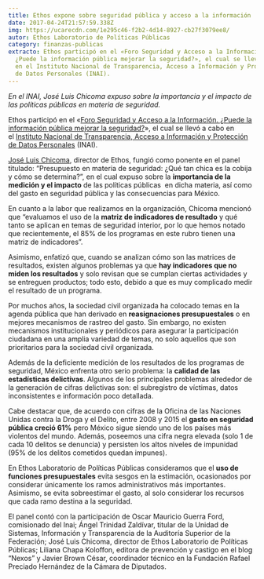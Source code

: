 ```yaml
---
title: Ethos expone sobre seguridad pública y acceso a la información
date: 2017-04-24T21:57:59.338Z
img: https://ucarecdn.com/1e295c46-f2b2-4d14-8927-cb27f3079ee8/
autor: Ethos Laboratorio de Políticas Públicas
category: finanzas-publicas
extracto: Ethos participó en el «Foro Seguridad y Acceso a la Información.
  ¿Puede la información pública mejorar la seguridad?», el cual se llevó a cabo
  en el Instituto Nacional de Transparencia, Acceso a Información y Protección
  de Datos Personales (INAI).
---
```

*En el INAI, José Luis Chicoma expuso sobre la importancia y el impacto de las políticas públicas en materia de seguridad.*

Ethos participó en el «[Foro Seguridad y Acceso a la Información. ¿Puede la información pública mejorar la seguridad?](http://eventos.inai.org.mx/foroseguridad/)», el cual se llevó a cabo en el [Instituto Nacional de Transparencia, Acceso a Información y Protección de Datos Personales](http://inicio.inai.org.mx/) (INAI).

[José Luis Chicoma](https://twitter.com/joseluischicoma), director de Ethos, fungió como ponente en el panel titulado: “Presupuesto en materia de seguridad: ¿Qué tan chica es la cobija y cómo se determina?”, en el cual expuso sobre la **importancia de la medición y el impacto** de las políticas públicas  en dicha materia, así como del gasto en seguridad pública y las consecuencias para México.

En cuanto a la labor que realizamos en la organización, Chicoma mencionó que “evaluamos el uso de la **matriz de indicadores de resultado** y qué tanto se aplican en temas de seguridad interior, por lo que hemos notado que recientemente, el 85% de los programas en este rubro tienen una matriz de indicadores”. 

Asimismo, enfatizó que, cuando se analizan cómo son las matrices de resultados, existen algunos problemas ya que **hay indicadores que no miden los resultados** y solo revisan que se cumplan ciertas actividades y se entreguen productos; todo esto, debido a que es muy complicado medir el resultado de un programa.

Por muchos años, la sociedad civil organizada ha colocado temas en la agenda pública que han derivado en **reasignaciones presupuestales** o en mejores mecanismos de rastreo del gasto. Sin embargo, no existen mecanismos institucionales y periódicos para asegurar la participación ciudadana en una amplia variedad de temas, no solo aquellos que son prioritarios para la sociedad civil organizada.

Además de la deficiente medición de los resultados de los programas de seguridad, México enfrenta otro serio problema: la **calidad de las estadísticas delictivas**. Algunos de los principales problemas alrededor de la generación de cifras delictivas son: el subregistro de víctimas, datos inconsistentes e información poco detallada.

Cabe destacar que, de acuerdo con cifras de la Oficina de las Naciones Unidas contra la Droga y el Delito, entre 2008 y 2015 el **gasto en seguridad pública creció 61%** pero México sigue siendo uno de los países más violentos del mundo. Además, poseemos una cifra negra elevada (solo 1 de cada 10 delitos se denuncia) y persisten los altos niveles de impunidad (95% de los delitos cometidos quedan impunes).

En Ethos Laboratorio de Políticas Públicas consideramos que el **uso de funciones presupuestales** evita sesgos en la estimación, ocasionados por considerar únicamente los ramos administrativos más importantes. Asimismo, se evita sobreestimar el gasto, al solo considerar los recursos que cada ramo destina a la seguridad.

El panel contó con la participación de Oscar Mauricio Guerra Ford, comisionado del Inai; Ángel Trinidad Zaldívar, titular de la Unidad de Sistemas, Información y Transparencia de la Auditoría Superior de la Federación; José Luis Chicoma, director de Ethos Laboratorio de Políticas Públicas; Liliana Chapa Koloffon, editora de prevención y castigo en el blog “Nexos” y Javier Brown César, coordinador técnico en la Fundación Rafael Preciado Hernández de la Cámara de Diputados.